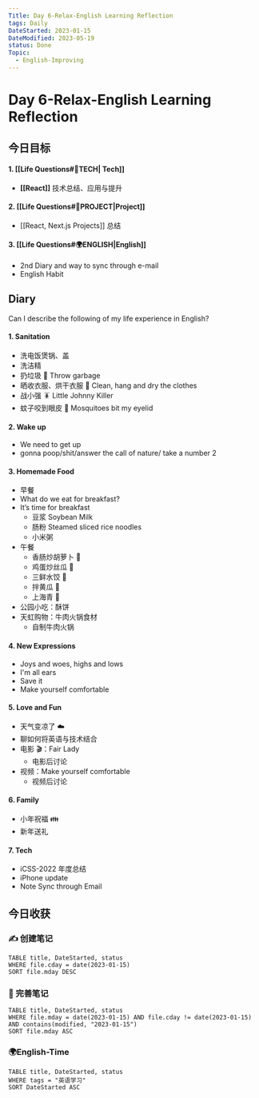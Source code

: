 ```yaml
---
Title: Day 6-Relax-English Learning Reflection
tags: Daily
DateStarted: 2023-01-15
DateModified: 2023-05-19
status: Done
Topic:
  - English-Improving
---
```


# Day 6-Relax-English Learning Reflection

## 今日目标

#### 1. [[Life Questions#🚀TECH| Tech]]

- **[[React]]** 技术总结、应用与提升

#### 2. [[Life Questions#🚀PROJECT|Project]]

- [[React, Next.js Projects]] 总结

#### 3. [[Life Questions#🌍ENGLISH|English]]

- 2nd Diary and way to sync through e-mail
- English Habit

## Diary

Can I describe the following of my life experience in English?

#### 1. Sanitation

- 洗电饭煲锅、盖
- 洗洁精
- 扔垃圾 🚮 Throw garbage
- 晒收衣服、烘干衣服 👔 Clean, hang and dry the clothes
- 战小强 🪳 Little Johnny Killer
- 蚊子咬到眼皮 🦟 Mosquitoes bit my eyelid

#### 2. Wake up

- We need to get up
- gonna poop/shit/answer the call of nature/ take a number 2

#### 3. Homemade Food

- 早餐
- What do we eat for breakfast?
- It’s time for breakfast
  - 豆浆 Soybean Milk
  - 肠粉 Steamed sliced rice noodles
  - 小米粥
- 午餐
  - 香肠炒胡萝卜 🥕
  - 鸡蛋炒丝瓜 🥚
  - 三鲜水饺 🥟
  - 拌黄瓜 🥒
  - 上海青 🥬
- 公园小吃：酥饼
- 天虹购物：牛肉火锅食材
  - 自制牛肉火锅

#### 4. New Expressions

- Joys and woes, highs and lows
- I'm all ears
- Save it
- Make yourself comfortable

#### 5. Love and Fun

- 天气变凉了 ☁️
- 聊如何将英语与技术结合
- 电影 🎬：Fair Lady
  - 电影后讨论
- 视频：Make yourself comfortable
  - 视频后讨论

#### 6. Family

- 小年祝福 👪
- 新年送礼

#### 7. Tech

- iCSS-2022 年度总结
- iPhone update
- Note Sync through Email

## 今日收获

### ✍️ 创建笔记

```dataview
TABLE title, DateStarted, status
WHERE file.cday = date(2023-01-15)
SORT file.mday DESC
```

### 📝 完善笔记

```dataview
TABLE title, DateStarted, status
WHERE file.mday = date(2023-01-15) AND file.cday != date(2023-01-15) AND contains(modified, "2023-01-15")
SORT file.mday ASC
```

### 🌍English-Time

```dataview
TABLE title, DateStarted, status
WHERE tags = "英语学习"
SORT DateStarted ASC
```

